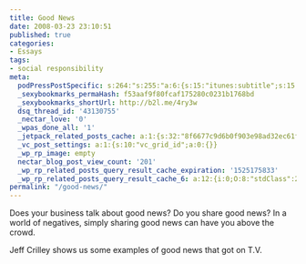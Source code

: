 ```yaml
---
title: Good News
date: 2008-03-23 23:10:51
published: true
categories:
- Essays
tags:
- social responsibility
meta:
  podPressPostSpecific: s:264:"s:255:"a:6:{s:15:"itunes:subtitle";s:15:"##PostExcerpt##";s:14:"itunes:summary";s:15:"##PostExcerpt##";s:15:"itunes:keywords";s:17:"##WordPressCats##";s:13:"itunes:author";s:10:"##Global##";s:15:"itunes:explicit";s:7:"Default";s:12:"itunes:block";s:7:"Default";}";";
  _sexybookmarks_permaHash: f53aaf9f80fcaf175280c0231b1768bd
  _sexybookmarks_shortUrl: http://b2l.me/4ry3w
  dsq_thread_id: '43130755'
  _nectar_love: '0'
  _wpas_done_all: '1'
  _jetpack_related_posts_cache: a:1:{s:32:"8f6677c9d6b0f903e98ad32ec61f8deb";a:2:{s:7:"expires";i:1464739014;s:7:"payload";a:3:{i:0;a:1:{s:2:"id";i:1406;}i:1;a:1:{s:2:"id";i:4412;}i:2;a:1:{s:2:"id";i:1176;}}}}
  _vc_post_settings: a:1:{s:10:"vc_grid_id";a:0:{}}
  _wp_rp_image: empty
  nectar_blog_post_view_count: '201'
  _wp_rp_related_posts_query_result_cache_expiration: '1525175833'
  _wp_rp_related_posts_query_result_cache_6: a:12:{i:0;O:8:"stdClass":2:{s:7:"post_id";s:4:"1483";s:5:"score";s:17:"47.12366703304976";}i:1;O:8:"stdClass":2:{s:7:"post_id";s:4:"1406";s:5:"score";s:17:"47.12366703304976";}i:2;O:8:"stdClass":2:{s:7:"post_id";s:4:"2686";s:5:"score";s:16:"44.0959179610548";}i:3;O:8:"stdClass":2:{s:7:"post_id";s:4:"1342";s:5:"score";s:16:"44.0959179610548";}i:4;O:8:"stdClass":2:{s:7:"post_id";s:3:"426";s:5:"score";s:16:"44.0959179610548";}i:5;O:8:"stdClass":2:{s:7:"post_id";s:3:"353";s:5:"score";s:16:"44.0959179610548";}i:6;O:8:"stdClass":2:{s:7:"post_id";s:4:"1569";s:5:"score";s:18:"42.717997652682506";}i:7;O:8:"stdClass":2:{s:7:"post_id";s:3:"415";s:5:"score";s:18:"42.717997652682506";}i:8;O:8:"stdClass":2:{s:7:"post_id";s:3:"359";s:5:"score";s:18:"42.717997652682506";}i:9;O:8:"stdClass":2:{s:7:"post_id";s:4:"3032";s:5:"score";s:18:"24.523063574573097";}i:10;O:8:"stdClass":2:{s:7:"post_id";s:4:"2395";s:5:"score";s:18:"18.899175325447178";}i:11;O:8:"stdClass":2:{s:7:"post_id";s:3:"666";s:5:"score";s:18:"17.734606149925728";}}
permalink: "/good-news/"
---
```

Does your business talk about good news?  Do you share good news?  In a world of negatives, simply sharing good news can have you above the crowd.

Jeff Crilley shows us some examples of good news that got on T.V.

<object width="425" height="355"><param name="movie" value="http://www.youtube.com/v/2kEFmNaTm7s&hl=en" /><param name="wmode" value="transparent" /><embed src="http://www.youtube.com/v/2kEFmNaTm7s&hl=en" type="application/x-shockwave-flash" wmode="transparent" width="425" height="355" /></object></p>
